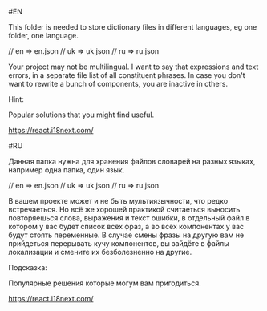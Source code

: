 #EN

This folder is needed to store dictionary files in different languages,
eg one folder, one language.

// en => en.json
// uk => uk.json
// ru => ru.json

Your project may not be multilingual.
I want to say that
expressions and text errors, in a separate file
list of all constituent phrases.
In case you don't want to rewrite a bunch of components,
you are inactive in others.

Hint:

Popular solutions that you might find useful.

https://react.i18next.com/

#RU

Данная папка нужна для хранения файлов словарей на разных языках,
например одна папка, один язык.

// en => en.json
// uk => uk.json
// ru => ru.json

В вашем проекте может и не быть мультиязычности, что редко встречаеться. 
Но всё же хорошей практикой считаеться выносить повторяешься слова, 
выражения и текст ошибки, в отдельный файл в котором у вас будет 
список всёх фраз, а во всёх компонентах у вас будут стоять переменные. 
В случае смены фразы на другую вам не прийдеться перерывать кучу компонентов, 
вы зайдёте в файлы локализации и смените их безболезненно на другие.   

Подсказка:

Популярные решения которые могум вам пригодиться.

https://react.i18next.com/